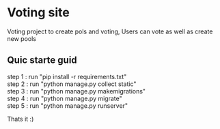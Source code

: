 # Voting site
Voting project to create pols and voting, Users can vote as well as create new pools

## Quic starte guid 
step 1 : run "pip install -r requirements.txt"<br>
step 2 : run "python manage.py collect static"<br>
step 3 : run "python manage.py makemigrations"<br>
step 4 : run "python manage.py migrate"<br>
step 5 : run "python manage.py runserver"<br>

Thats it :)
